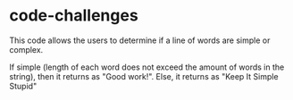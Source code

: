 # code-challenges
This code allows the users to determine if a line of words are simple or complex. 

If simple (length of each word does not exceed the amount of words in the string), then it returns as "Good work!". Else, it returns as "Keep It Simple Stupid"